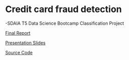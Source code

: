 # Credit card fraud detection

-SDAIA T5 Data Science Bootcamp Classification Project

[Final Report](https://github.com/alaanouud/Classification-Project/blob/main/Alanoud_Classification_report.pdf) 

[Presentation Slides](https://github.com/alaanouud/Classification-Project/blob/main/Alanoud_ClassificationPresntation.pdf)

[Source Code](https://github.com/alaanouud/Classification-Project/blob/main/Alanoud_Classification_code.ipynb) 

